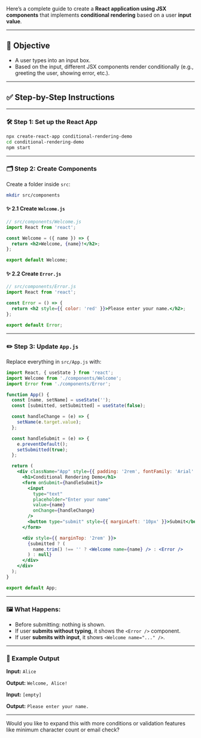Here’s a complete guide to create a **React application using JSX components** that implements **conditional rendering** based on a user **input value**.

---

## 🎯 Objective

* A user types into an input box.
* Based on the input, different JSX components render conditionally (e.g., greeting the user, showing error, etc.).

---

## ✅ Step-by-Step Instructions

---

### 🛠️ Step 1: Set up the React App

```bash
npx create-react-app conditional-rendering-demo
cd conditional-rendering-demo
npm start
```

---

### 🗂️ Step 2: Create Components

Create a folder inside `src`:

```bash
mkdir src/components
```

#### ✨ 2.1 Create `Welcome.js`

```jsx
// src/components/Welcome.js
import React from 'react';

const Welcome = ({ name }) => {
  return <h2>Welcome, {name}!</h2>;
};

export default Welcome;
```

#### ✨ 2.2 Create `Error.js`

```jsx
// src/components/Error.js
import React from 'react';

const Error = () => {
  return <h2 style={{ color: 'red' }}>Please enter your name.</h2>;
};

export default Error;
```

---

### ✏️ Step 3: Update `App.js`

Replace everything in `src/App.js` with:

```jsx
import React, { useState } from 'react';
import Welcome from './components/Welcome';
import Error from './components/Error';

function App() {
  const [name, setName] = useState('');
  const [submitted, setSubmitted] = useState(false);

  const handleChange = (e) => {
    setName(e.target.value);
  };

  const handleSubmit = (e) => {
    e.preventDefault();
    setSubmitted(true);
  };

  return (
    <div className="App" style={{ padding: '2rem', fontFamily: 'Arial' }}>
      <h1>Conditional Rendering Demo</h1>
      <form onSubmit={handleSubmit}>
        <input
          type="text"
          placeholder="Enter your name"
          value={name}
          onChange={handleChange}
        />
        <button type="submit" style={{ marginLeft: '10px' }}>Submit</button>
      </form>

      <div style={{ marginTop: '2rem' }}>
        {submitted ? (
          name.trim() !== '' ? <Welcome name={name} /> : <Error />
        ) : null}
      </div>
    </div>
  );
}

export default App;
```

---

### 🖼️ What Happens:

* Before submitting: nothing is shown.
* If user **submits without typing**, it shows the `<Error />` component.
* If user **submits with input**, it shows `<Welcome name="..." />`.

---

### 🧪 Example Output

**Input:**
`Alice`

**Output:**
`Welcome, Alice!`

**Input:**
`[empty]`

**Output:**
`Please enter your name.`

---

Would you like to expand this with more conditions or validation features like minimum character count or email check?
